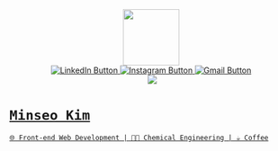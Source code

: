<div id="header" align="center">
  <img src="https://media.giphy.com/media/fAcQ7d1Hnx2XlY6SMe/giphy.gif" width="100"/>
</div>

<div id="social-media" align="center">
  <a href="https://www.linkedin.com/in/minseo-kim-60a272202/">
    <img src="https://img.shields.io/badge/LinkedIn-0077B5?style=flat&logo=linkedin&logoColor=white" alt="LinkedIn Button">
  </a>
  <a href="https://www.instagram.com/terrykms_/">
    <img src="https://img.shields.io/badge/Instagram-E4405F?style=flat&logo=instagram&logoColor=white" alt="Instagram Button">
  </a>
  <a href="mailto:terrykms30@gmail.com">
    <img src="https://img.shields.io/badge/Gmail-D14836?style=flat&logo=gmail&logoColor=white" alt="Gmail Button">
  </a>
</div>

<div id="views" align="center">
  <img src="https://komarev.com/ghpvc/?username=terrykms&style=flat&color=blue" alt=""/>
  <a href="https://terrykms.github.io/">
    <img src="https://img.shields.io/badge/portfolio-343434?style=flat&logo=github"
  </a>
</div>

# `Minseo Kim`

`🌐 Front-end Web Development | 🧑‍🔬 Chemical Engineering | ☕ Coffee`

<!---
terrykms/terrykms is a ✨ special ✨ repository because its `README.md` (this file) appears on your GitHub profile.
You can click the Preview link to take a look at your changes.
--->
